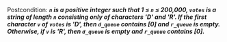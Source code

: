 Postcondition: ***`n` is a positive integer such that 1 ≤ `n` ≤ 200,000, `votes` is a string of length `n` consisting only of characters 'D' and 'R'. If the first character `v` of `votes` is 'D', then `d_queue` contains [0] and `r_queue` is empty. Otherwise, if `v` is 'R', then `d_queue` is empty and `r_queue` contains [0].***